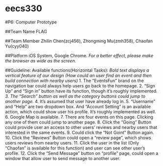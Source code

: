 # eecs330

#P6: Computer Prototype


##Team Name
    FLAG

##Team Member
    Zhilin Chen(zcj456), Zhongming Mu(zmh358), Chaofan Yu(cyy040)

##Platform
        iOS System, Google Chrome. 
        *For a better effect, please make the browser as wide as the screen.*

##Guideline:
        Available functions(Horizontal Tasks):
        *Bold text displays a vertical feature of our design (How could an user find an event and then build connection with nearby users)*
        1.	The “EventsFun” brand on the navigation bar could always help users go back to the homepage.
        2.	“Sign Up” and “Sign in” button have its function, though it’s roughly implemented.
        *3.	The “Search” button as well as the category buttons could jump to another page.*
        4.	It’s assumed that user have already log in.
        5.	“Username” and “Help” are two dropdown box. And “Account Setting” is an available action, which could show user his profile. It’s roughly implemented as well.
        6.	Google Map is available.
        7.	There are four events on this page. Clicking any one of them could jump to another page.
        8.	Click the “Going” Button could provide user an access to other users’ reviews and nearby users that interested in the same events.
        9.	Could click the “Not Goint” Button again.
        10.	Click the “Reviews” Button could open a “review page”, which shows users reviews from nearby users.
        11.	Click the user in the list (Only “Chaofan” is available for this function) and user can see other user’s profile.
        12.	Click the “Send Message” button on “profile” page, could open a window that allow user to send message to another user.



